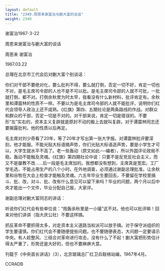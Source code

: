 ```yaml
---
layout: default
title: "2349.周恩来谢富治与蒯大富的谈话"
weight: 2349
---
```


谢富治1967-3-22

周恩来谢富治与蒯大富的谈话

周恩来 谢富治

1967.03.22

总理在北京市工代会后对蒯大富个别谈话：

你们对干部不要绝对化，要么批判不得，要么就打倒，否定一切不好，肯定一切也不对，是毛主席司令部的人也不是不可以批。是毛主席司令部的人就不可批，一批就打倒，都不对。打倒余秋里为时太早，我看没有什么新材料，批评肯定有。余秋里和谭震林的性质不一样。不要以为是毛主席司令部的人就不能批评，说明你们红代会领导人政治上还不成熟。《红旗》第四、五期社论是两条路线的作战。对群众和群众的干部，否定一切是不对的。对干部来说，肯定一切是错误的。不要形“左”实右的，资本主义复辟就是原封不动的搬上去就叫复辟。对于谭震林同志还要揭露批判，他的性质以后再定。

毛主席对刘少奇看了20年，等了20年才写出第一张大字报。对谭震林批评要深刻，他才能服。不能光贴大标语搞声势，你们光贴大标语造声势，要是小学生才可以，大学生就水平不高了。老一些轰动（原文如此──编者），所以外国评论政局不稳。轰动不能触及灵魂。《红旗》第四期社论中说：只要不是反党反社会主义，而又不是屡教不改……后一段是毛主席加的。我想都没有想到，主席真是宽宏。工厂学毛选，不能占用生产的八个小时。在外地调查，必须通过谢副总理批准。让余秋里和谷牧在大会上检查才能触及灵魂。六五年毕业生要回去，不要留在学校里搞斗、批、改，对斗、批、改有什么意见可以留下来吗？毕业的问题，两个月以后中央才能出一个文件，毕业分配自己报，大家评。

谢副总理对蒯大富同志的讲话：

听说你们红代会有些单位说：“炮轰余秋里是一小撮”这不对。他也可以批评嘛！回来对他们讲讲（指大庆公社）不要这样搞。

抓反革命不要抓得太多，对走资本主义道路当权派可以放手搞。对于保守派组织的学生要谨慎。你们红代会不要随便提些问题。也不要随便表态，大问题一定要请示中央。有人趁整风、三结合对革命进行攻击，没有什么了不起！蒯大富把形势估计得太严重了，形势还是大好的，但也不要麻痹大意。

刊载于《中央首长讲话》（3），北京玻璃总厂红卫兵联络站编，1967年4月。

CCRADB

